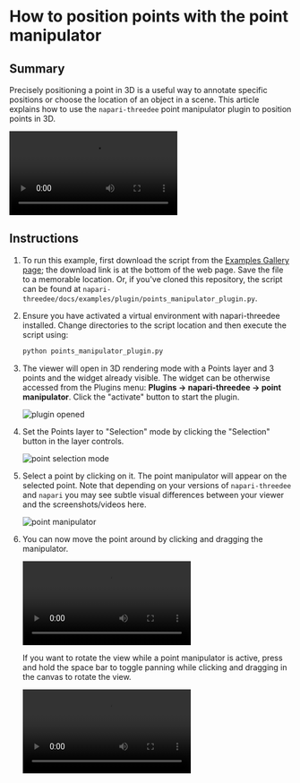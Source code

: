 # How to position points with the point manipulator

## Summary
Precisely positioning a point in 3D is a useful way to annotate specific positions or choose the location of an object in a scene. This article explains how to use the `napari-threedee` point manipulator plugin to position points in 3D.

![type:video](https://user-images.githubusercontent.com/1120672/207435568-f4a2afd9-28e9-481c-97aa-6f8994382834.mov)


## Instructions

1. To run this example, first download the script from the [Examples Gallery page](https://napari-threedee.github.io/generated/gallery/plugin/points_manipulator_plugin/); the download link is at the bottom of the web page. Save the file to a memorable location. Or, if you've cloned this repository, the script can be found at `napari-threedee/docs/examples/plugin/points_manipulator_plugin.py`. 

2. Ensure you have activated a virtual environment with napari-threedee installed. Change directories to the script location and then execute the script using:
	```bash
	python points_manipulator_plugin.py
	``` 

3. The viewer will open in 3D rendering mode with a Points layer and 3 points and the widget already visible. The widget can be otherwise accessed from the Plugins menu: **Plugins -> napari-threedee -> point manipulator**. Click the "activate" button to start the plugin.

	![plugin opened](https://user-images.githubusercontent.com/1120672/207382282-dad2bd6f-68cf-47d6-89ed-be326d320f93.png)

4. Set the Points layer to "Selection" mode by clicking the "Selection" button in the layer controls.

	![point selection mode](https://user-images.githubusercontent.com/1120672/207382556-9cd2111a-1a01-4102-9de8-4bb87ddad3c3.png)

5. Select a point by clicking on it. The point manipulator will appear on the selected point. Note that depending on your versions of `napari-threedee` and `napari` you may see subtle visual differences between your viewer and the screenshots/videos here.

	![point manipulator](https://user-images.githubusercontent.com/1120672/207383241-d86cdee0-8f5f-4e0d-bb96-bebb993e3904.png)
	
6. You can now move the point around by clicking and dragging the manipulator.

	![type:movie](https://user-images.githubusercontent.com/1120672/207384092-1b4231fa-beba-46e4-b1c7-b32aa1ae32a6.mov)
	
	If you want to rotate the view while a point manipulator is active, press and hold the space bar to toggle panning while clicking and dragging in the canvas to rotate the view. 
	
	![type:movie](https://user-images.githubusercontent.com/1120672/207384729-fea3e148-a61a-43c0-bc78-eeb8f973e36b.mov)
